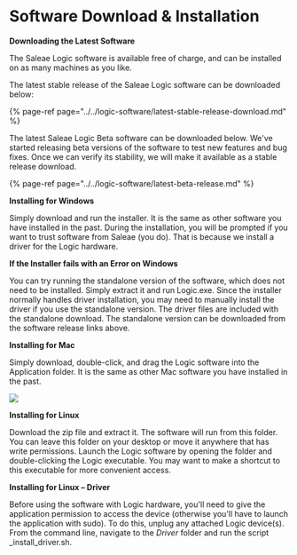 # Software Download & Installation

**Downloading the Latest Software**

The Saleae Logic software is available free of charge, and can be installed on as many machines as you like.

The latest stable release of the Saleae Logic software can be downloaded below:

{% page-ref page="../../logic-software/latest-stable-release-download.md" %}

The latest Saleae Logic Beta software can be downloaded below. We've started releasing beta versions of the software to test new features and bug fixes. Once we can verify its stability, we will make it available as a stable release download.

{% page-ref page="../../logic-software/latest-beta-release.md" %}

**Installing for Windows**

Simply download and run the installer. It is the same as other software you have installed in the past. During the installation, you will be prompted if you want to trust software from Saleae \(you do\). That is because we install a driver for the Logic hardware.

**If the Installer fails with an Error on Windows**

You can try running the standalone version of the software, which does not need to be installed. Simply extract it and run Logic.exe. Since the installer normally handles driver installation, you may need to manually install the driver if you use the standalone version. The driver files are included with the standalone download. The standalone version can be downloaded from the software release links above.

**Installing for Mac**

Simply download, double-click, and drag the Logic software into the Application folder. It is the same as other Mac software you have installed in the past.

![](https://trello-attachments.s3.amazonaws.com/57215c9156830ea18c233b08/598x252/840af37d70fab6d86f4fff3db5136566/osx_install.png)

**Installing for Linux**

Download the zip file and extract it. The software will run from this folder. You can leave this folder on your desktop or move it anywhere that has write permissions. Launch the Logic software by opening the folder and double-clicking the Logic executable. You may want to make a shortcut to this executable for more convenient access.

**Installing for Linux – Driver**

Before using the software with Logic hardware, you'll need to give the application permission to access the device \(otherwise you'll have to launch the application with sudo\). To do this, unplug any attached Logic device\(s\). From the command line, navigate to the _Driver_ folder and run the script _install_driver.sh.

